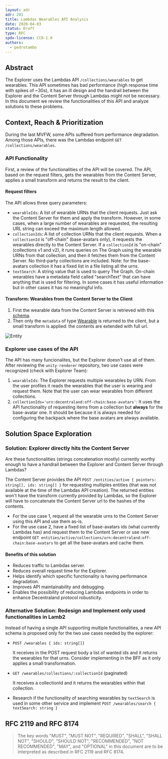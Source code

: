 ```yaml
---
layout: adr
adr: 201
title: Lambdas Wearables API Analysis
date: 2020-04-03
status: Draft
type: RFC
spdx-license: CC0-1.0
authors:
  - pedrotambo
---
```


## Abstract

The Explorer uses the Lambdas API `/collections/wearables` to get wearables. This API sometimes has bad performance (high response time with spikes of ~30s), it has an ill design and the handrail between the Explorer and the Content Server through Lambdas might not be necessary. In this document we review the functionalities of this API and analyze solutions to these problems.

## Context, Reach & Prioritization

During the last MVFW, some APIs suffered from performance degradation. Among those APIs, there was the Lambdas endpoint `GET /collections/wearables`.

### API Functionality
First, a review of the functionalities of the API will be covered. The API, based on the request filters, gets the wearables from the Content Server, applies a small transform and returns the result to the client.

#### Request filters
The API allows three query parameters:

- `wearableIds`: A list of wearable URNs that the client requests. Just ask the Content Server for them and apply the transform. However, in some cases, when a large number of wearables are requested, the resulting URL string can exceed the maximum length allowed.
- `collectionIds`: A list of collection URNs that the client requests. When a `collectionId` is "off-chain" (base-avatars only), it requests the wearables directly to the Content Server. If a `collectionId` is "on-chain" (collections v1 and v2), it runs queries on The Graph using the wearable URNs from that collection, and then it fetches them from the Content Server. No third-party collections are included. Note: for the base-avatars collection it has a fixed list in a file listing all the urns.
- `textSearch`: A string value that is used to query The Graph. On-chain wearables have a metadata field called "searchText" that can have anything that is used for filtering. In some cases it has useful information but in other cases it has no meaningful info.

#### Transform: Wearables from the Content Server to the Client

1. First the wearable data from the Content Server is retrieved with this [schema](https://github.com/decentraland/schemas/blob/main/src/platform/entity.ts#L28-L37).
2. Then only the `metadata` of type [Wearable](https://github.com/decentraland/schemas/blob/main/src/platform/item/wearable/wearable.ts#L18-L26) is returned to the client, but a small transform is applied: the contents are extended with full url.

![Entity](/resources/ADR-201/entity-transform.png)

### Explorer use cases of the API
The API has many funcionalites, but the Explorer doesn't use all of them. After reviewing the `unity-renderer` repository, two use cases were recognized (check with Explorer Team): 
1. `wearableIds`: The Explorer requests multiple wearables by URN. From the user profiles it reads the wearables that the user is wearing and request them. Note that the user can wear wearables from different collections.
2. `collectionIds='urn:decentraland:off-chain:base-avatars'`: It uses the API functionality of requesting items from a collection but **always** for the base-avatar one. It should be because it is always needed for configuring the backpack where the base avatars are always available.


## Solution Space Exploration

### Solution: Explorer directly hits the Content Server

Are these functionalities (strings concatenation mostly) currently worthy enough to have a handrail between the Explorer and Content Server through Lambdas?

The Content Server provides the API `POST /entities/active { pointers: string[], ids: string[] }` for requesting multiples entities (that was not available at the time of the Lambdas API creation). The returned entities won't have the transform currently provided by Lambdas, so the Explorer will have to concatenate the Content Server url to the hashes of the contents.
- For the use case 1, request all the wearable urns to the Content Server using this API and use them as-is.
- For the use case 2, have a fixed list of base-avatars ids (what currently Lambdas has) and request them to the Content Server or use new endpoint `GET entities/active/collections/urn:decentraland:off-chain:base-avatars` to get all the base-avatars and cache them.

#### Benefits of this solution
- Reduces traffic to Lambdas server.
- Reduces overall request time for the Explorer.
- Helps identify which specific functionality is having performance degradation.
- Improves API maintainability and debugging.
- Enables the possibility of reducing Lambdas endpoints in order to enhance Decentraland protocol robusticity.

### Alternative Solution: Redesign and Implement only used functionalities in Lamb2

Instead of having a single API supporting multiple functionalities, a new API schema is proposed only for the two use cases needed by the explorer:
- `POST /wearables { ids: string[]}`

  It receives in the POST request body a list of wanted ids and it returns the wearables for that urns. Consider implementing in the BFF as it only applies a small transformation.

- `GET /wearables/collections/:collectionId` (paginated)
  
  It receives a collectionId and it returns the wearables within that collection.

- Research if the functionality of searching wearables by `textSearch` is used in some other service and implement `POST /wearables/search { textSearch: string }`




## RFC 2119 and RFC 8174

> The key words "MUST", "MUST NOT", "REQUIRED", "SHALL", "SHALL NOT", "SHOULD", "SHOULD NOT", "RECOMMENDED", "NOT RECOMMENDED", "MAY", and "OPTIONAL" in this document are to be interpreted as described in RFC 2119 and RFC 8174.